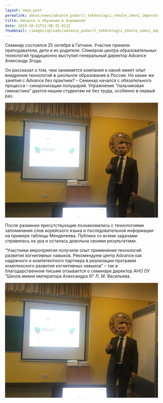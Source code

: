 ```yaml
---
layout: news_post
permalink: about/news/advance_podaril_tekhnologii_shkole_imeni_imperatora_Aleksandra_lll/index.html
title: Advance и обучение в Хорошколе
date: 2019-10-31T11:00:32.811Z
thumbnail: /images/uploads/advance_podaril_tekhnologii_shkole_imeni_imperatora_Aleksandra_lll-01.jpg
---
```

Семинар состоялся 25 октября в Гатчине. Участие приняли преподаватели, дети и их родители. Спикером центра образовательных технологий традиционно выступил генеральный директор Advance Александр Згода.

Он рассказал о том, чем занимается компания и какой имеет опыт внедрения технологий в школьное образование в России. Но какие же занятия с Advance без практики? – Семинар начался с обязательного процесса – синхронизации полушарий. Упражнение “пальчиковая гимнастика” дается нашим студентам не без труда, особенно в первый раз.

![](/images/uploads/advance_podaril_tekhnologii_shkole_imeni_imperatora_Aleksandra_lll-02.jpg)

После разминки присутствующие познакомились с технологиями запоминания слов корейского языка и последовательной информации на примере таблицы Менделеева. Публика со всеми задачами справилась на ура и осталась довольна своими результатами.

“Участники мероприятия получили опыт применения технологий развития когнитивных навыков. Рекомендуем центр Advance как надежного и компетентного партнера в реализации программ комплексного развития когнитивных навыков” – так в благодарственном письме отзывается о семинаре директор АНО ОУ “Школа имени императора Александра III” Л. М. Васильева.

![](/images/uploads/advance_podaril_tekhnologii_shkole_imeni_imperatora_Aleksandra_lll-02.jpg)